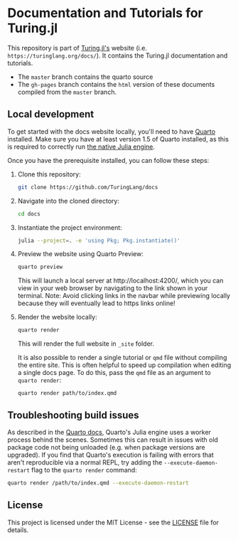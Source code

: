 # Documentation and Tutorials for Turing.jl

This repository is part of [Turing.jl's](https://turinglang.org/) website (i.e. `https://turinglang.org/docs/`). It contains the Turing.jl documentation and tutorials. 
- The `master` branch contains the quarto source 
- The `gh-pages` branch contains the `html` version of these documents compiled from the `master` branch.

## Local development

To get started with the docs website locally, you'll need to have [Quarto](https://quarto.org/docs/download/) installed.
Make sure you have at least version 1.5 of Quarto installed, as this is required to correctly run [the native Julia engine](https://quarto.org/docs/computations/julia.html#using-the-julia-engine).

Once you have the prerequisite installed, you can follow these steps:

1. Clone this repository:

    ```bash
    git clone https://github.com/TuringLang/docs
    ```

2. Navigate into the cloned directory:

    ```bash
    cd docs
    ```

3. Instantiate the project environment:

    ```bash
    julia --project=. -e 'using Pkg; Pkg.instantiate()'
    ```

4. Preview the website using Quarto Preview:

    ```bash
    quarto preview
    ```

    This will launch a local server at http://localhost:4200/, which you can view in your web browser by navigating to the link shown in your terminal.
    Note: Avoid clicking links in the navbar while previewing locally because they will eventually lead to https links online!

5. Render the website locally:

    ```bash
    quarto render
    ```

    This will render the full website in `_site` folder.

    It is also possible to render a single tutorial or `qmd` file without compiling the entire site. This is often helpful to speed up compilation when editing a single docs page. To do this, pass the `qmd` file as an argument to `quarto render`:

    ```
    quarto render path/to/index.qmd
    ```

## Troubleshooting build issues

As described in the [Quarto docs](https://quarto.org/docs/computations/julia.html#using-the-julia-engine), Quarto's Julia engine uses a worker process behind the scenes.
Sometimes this can result in issues with old package code not being unloaded (e.g. when package versions are upgraded).
If you find that Quarto's execution is failing with errors that aren't reproducible via a normal REPL, try adding the `--execute-daemon-restart` flag to the `quarto render` command:

```bash
quarto render /path/to/index.qmd --execute-daemon-restart
```

## License

This project is licensed under the MIT License - see the [LICENSE](LICENSE) file for details.
